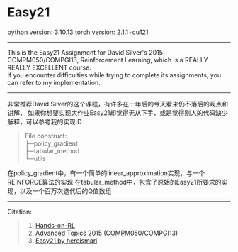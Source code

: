 # Easy21
python version: 3.10.13
torch version: 2.1.1+cu121  

---
This is the Easy21 Assignment for David Silver's 2015 COMPM050/COMPGI13, Reinforcement Learning, which is a REALLY REALLY EXCELLENT course.  
If you encounter difficulties while trying to complete its assignments, you can refer to my implementation.  

---

非常推荐David Silver的这个课程，有许多在十年后的今天看来仍不落后的观点和讲解，
如果你想要实现大作业Easy21却觉得无从下手，或是觉得别人的代码缺少解释，可以参考我的实现:D

> File construct:  
> ├─policy_gradient  
> ├─tabular_method  
> └─utils  

在policy_gradient中，有一个简单的linear_approximation实现，与一个REINFORCE算法的实现
在tabular_method中，包含了原始的Easy21所要求的实现，以及一个百万次迭代后的Q值数组  

---
Citation:
> 1. [Hands-on-RL](https://github.com/boyu-ai/Hands-on-RL)
> 2. [Advanced Topics  2015 (COMPM050/COMPGI13)](https://davidstarsilver.wordpress.com/teaching/)
> 3. [Easy21 by hereismari](https://github.com/hereismari/easy21)